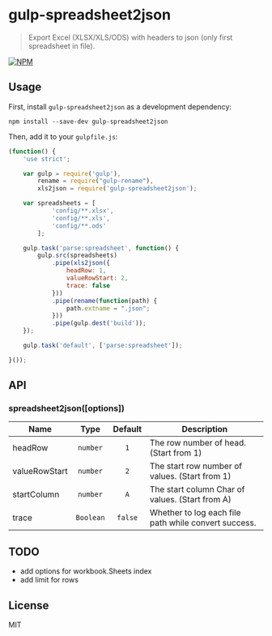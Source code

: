 # gulp-spreadsheet2json
> Export Excel (XLSX/XLS/ODS) with headers to json (only first spreadsheet in file).


[![NPM](https://nodei.co/npm/gulp-spreadsheet2json.png?downloads=true&downloadRank=true&stars=true)](https://nodei.co/npm/gulp-spreadsheet2json/)

## Usage
First, install `gulp-spreadsheet2json` as a development dependency:

```shell
npm install --save-dev gulp-spreadsheet2json
```

Then, add it to your `gulpfile.js`:

```javascript
(function() {
    'use strict';

    var gulp = require('gulp'),
        rename = require("gulp-rename"),
        xls2json = require('gulp-spreadsheet2json');

    var spreadsheets = [
            'config/**.xlsx',
            'config/**.xls',
            'config/**.ods'
        ];

    gulp.task('parse:spreadsheet', function() {
        gulp.src(spreadsheets)
            .pipe(xls2json({
                headRow: 1,
                valueRowStart: 2,
                trace: false
            }))
            .pipe(rename(function(path) {
                path.extname = ".json";
            }))
            .pipe(gulp.dest('build'));
    });

    gulp.task('default', ['parse:spreadsheet']);

}());
```

## API

### spreadsheet2json([options])

Name | Type | Default | Description
--- | :---: | :---: | ---
headRow | `number` | `1` | The row number of head. (Start from 1)
valueRowStart | `number` | `2` | The start row number of values. (Start from 1)
startColumn | `number` | `A` | The start column Char of values. (Start from A)
trace | `Boolean` | `false` | Whether to log each file path while convert success.


## TODO

* add options for workbook.Sheets index
* add limit for rows

## License
MIT
